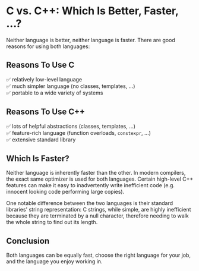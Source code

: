 # C vs. C++: Which Is Better, Faster, ...?

Neither language is better, neither language is faster.
There are good reasons for using both languages:

<!-- inline -->
## Reasons To Use C
:white_check_mark: relatively low-level language  
:white_check_mark: much simpler language (no classes, templates, ...)  
:white_check_mark: portable to a wide variety of systems

<!-- inline -->
## Reasons To Use C++
:white_check_mark: lots of helpful abstractions (classes, templates, ...)  
:white_check_mark: feature-rich language (function overloads, `constexpr`, ...)  
:white_check_mark: extensive standard library

## Which Is Faster?
Neither language is inherently faster than the other.
In modern compilers, the exact same optimizer is used for both languages.
Certain high-level C++ features can make it easy to inadvertently write inefficient code (e.g.
innocent looking code performing large copies).

One notable difference between the two languages is their standard libraries' string representation:
C strings, while simple, are highly inefficient because they are terminated by a null character, therefore needing
to walk the whole string to find out its length.

## Conclusion
Both languages can be equally fast, choose the right language for your job, and the language you
enjoy working in.
